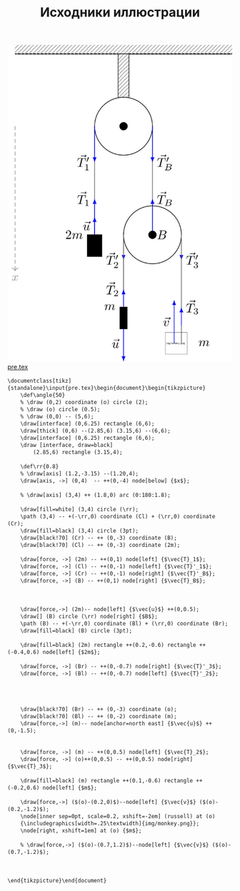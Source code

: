 ﻿---
title: "Исходники иллюстрации"
type: "notpost"
---
<a class="imag2" href="/cook/gallery/tikzpicture_af04e9bb9583be38fd9aad1a24c90c75.tex"><img src="/cook/gallery/tikzpicture_af04e9bb9583be38fd9aad1a24c90c75.pdf.jpg" alt=""></a>
<a href="/cook/gallery/pre">pre.tex</a>
<pre><code class="language-latex">\documentclass[tikz]{standalone}\input{pre.tex}\begin{document}\begin{tikzpicture}
	\def\angle{50}
	% \draw (0,2) coordinate (o) circle (2); 
	% \draw (o) circle (0.5); 
	% \draw (0,0) -- (5,6);
	\draw[interface] (0,6.25) rectangle (6,6);
	\draw[thick] (0,6) --(2.85,6) (3.15,6) --(6,6);
    \draw[interface] (0,6.25) rectangle (6,6);
    \draw [interface, draw=black]
        (2.85,6) rectangle (3.15,4);

    \def\rr{0.8}
    % \draw[axis] (1.2,-3.15) --(1.20,4);
    \draw[axis, ->] (0,4)  -- ++(0,-4) node[below] {$x$};

    % \draw[axis] (3,4) ++ (1.8,0) arc (0:180:1.8); 
    
    \draw[fill=white] (3,4) circle (\rr);
    \path (3,4) -- +(-\rr,0) coordinate (Cl) + (\rr,0) coordinate (Cr);
    \draw[fill=black] (3,4) circle (3pt);
    \draw[black!70] (Cr) -- ++ (0,-3) coordinate (B);
    \draw[black!70] (Cl) -- ++ (0,-3) coordinate (2m);

    \draw[force, ->] (2m) -- ++(0,1) node[left] {$\vec{T}_1$};
    \draw[force, ->] (Cl) -- ++(0,-1) node[left] {$\vec{T}'_1$};
    \draw[force, ->] (Cr) -- ++(0,-1) node[right] {$\vec{T}'_B$};
    \draw[force, ->] (B) -- ++(0,1) node[right] {$\vec{T}_B$};



    \draw[force,->] (2m)-- node[left] {$\vec{u}$} ++(0,0.5);
    \draw[] (B) circle (\rr) node[right] {$B$};
    \path (B) -- +(-\rr,0) coordinate (Bl) + (\rr,0) coordinate (Br);
    \draw[fill=black] (B) circle (3pt);

    \draw[fill=black] (2m) rectangle ++(0.2,-0.6) rectangle ++(-0.4,0.6) node[left] {$2m$};

    \draw[force, ->] (Br) -- ++(0,-0.7) node[right] {$\vec{T}'_3$};
    \draw[force, ->] (Bl) -- ++(0,-0.7) node[left] {$\vec{T}'_2$};




    \draw[black!70] (Br) -- ++ (0,-3) coordinate (o);
    \draw[black!70] (Bl) -- ++ (0,-2) coordinate (m);
    \draw[force,->] (m)-- node[anchor=north east] {$\vec{u}$} ++(0,-1.5);


    \draw[force, ->] (m) -- ++(0,0.5) node[left] {$\vec{T}_2$};
    \draw[force, ->] (o)++(0,0.5) -- ++(0,0.5) node[right] {$\vec{T}_3$};

    \draw[fill=black] (m) rectangle ++(0.1,-0.6) rectangle ++(-0.2,0.6) node[left] {$m$};

    \draw[force,->] ($(o)-(0.2,0)$)--node[left] {$\vec{v}$} ($(o)-(0.2,-1.2)$);
    \node[inner sep=0pt, scale=0.2, xshift=-2em] (russell) at (o)
    {\includegraphics[width=.25\textwidth]{img/monkey.png}}; 
    \node[right, xshift=1em] at (o) {$m$};

    % \draw[force,->] ($(o)-(0.7,1.2)$)--node[left] {$\vec{v}$} ($(o)-(0.7,-1.2)$);



\end{tikzpicture}\end{document}</code></pre>